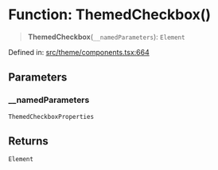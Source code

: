 # Function: ThemedCheckbox()

> **ThemedCheckbox**(`__namedParameters`): `Element`

Defined in: [src/theme/components.tsx:664](https://github.com/Nick2bad4u/Uptime-Watcher/blob/2a45eeb1723f8f7089001af2c92aa07d82dfe7e4/src/theme/components.tsx#L664)

## Parameters

### \_\_namedParameters

`ThemedCheckboxProperties`

## Returns

`Element`
